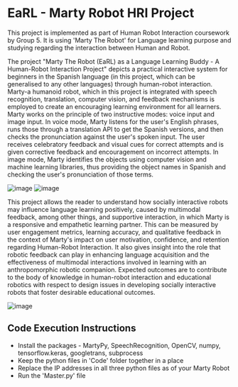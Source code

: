 # EaRL - Marty Robot HRI Project
This project is implemented as part of Human Robot Interaction coursework by Group 5. It is using 'Marty The Robot' for Language learning purpose and studying regarding the interaction between Human and Robot.

The project "Marty The Robot (EaRL) as a Language Learning Buddy - A Human-Robot Interaction Project" depicts a practical interactive system for beginners in the Spanish language (in this project, which can be generalised to any other languages) through human-robot interaction. Marty-a humanoid robot, which in this project is integrated with speech recognition, translation, computer vision, and feedback mechanisms is employed to create an encouraging learning environment for all learners. Marty works on the principle of two instructive modes: voice input and image input. In voice mode, Marty listens for the user's English phrases, runs those through a translation API to get the Spanish versions, and then checks the pronunciation against the user's spoken input. The user receives celebratory feedback and visual cues for correct attempts and is given corrective feedback and encouragement on incorrect attempts. In image mode, Marty identifies the objects using computer vision and machine learning libraries, thus providing the object names in Spanish and checking the user's pronunciation of those terms.

![image](https://github.com/user-attachments/assets/0d3b84d6-2aa1-4c4b-9789-a2d8719b9e0f)
![image](https://github.com/user-attachments/assets/5c59923e-4388-4ddc-ba90-615dc1a9e2cb)


This project allows the reader to understand how socially interactive robots may influence language learning positively, caused by multimodal feedback, among other things, and supportive interaction, in which Marty is a responsive and empathetic learning partner. This can be measured by user engagement metrics, learning accuracy, and qualitative feedback in the context of Marty's impact on user motivation, confidence, and retention regarding Human-Robot Interaction. It also gives insight into the role that robotic feedback can play in enhancing language acquisition and the effectiveness of multimodal interactions involved in learning with an anthropomorphic robotic companion. Expected outcomes are to contribute to the body of knowledge in human-robot interaction and educational robotics with respect to design issues in developing socially interactive robots that foster desirable educational outcomes.

![image](https://github.com/user-attachments/assets/8c25e30c-3d3a-4072-9d5a-d7ed6fb8554c)

## Code Execution Instructions
- Install the packages  - MartyPy, SpeechRecognition, OpenCV, numpy, tensorflow.keras, googletrans, subprocess
- Keep the python files in 'Code' folder together in a place
- Replace the IP addresses in all three python files as of your Marty Robot
- Run the 'Master.py' file
